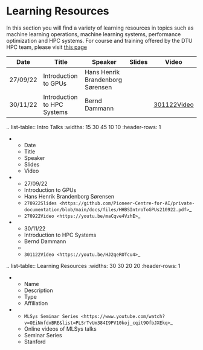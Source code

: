 # Learning Resources
In this section you will find a variety of learning resources in topics such as machine learning operations, machine 
learning systems, performance optimization and HPC systems. For course and training offered by the DTU HPC team, please
visit [this page](https://www.hpc.dtu.dk/?page_id=105)

Date | Title | Speaker | Slides | Video
--- | --- | --- | --- | ---
27/09/22 | Introduction to GPUs | Hans Henrik Brandenborg Sørensen | 
30/11/22 | Introduction to HPC Systems | Bernd Dammann | | [301122Video](https://youtu.be/HJ2qeROTcu4)


.. list-table:: Intro Talks
   :widths: 15 30 45 10 10
   :header-rows: 1

   * - Date
     - Title
     - Speaker
     - Slides
     - Video
   * - 27/09/22
     - Introduction to GPUs
     - Hans Henrik Brandenborg Sørensen
     - `270922Slides <https://github.com/Pioneer-Centre-for-AI/private-documentation/blob/main/docs/files/HHBSIntroToGPUs210922.pdf>`_
     - `270922Video <https://youtu.be/maCqve4VzhE>`_
   * - 30/11/22
     - Introduction to HPC Systems
     - Bernd Dammann
     -
     - `301122Video <https://youtu.be/HJ2qeROTcu4>`_


.. list-table:: Learning Resources
   :widths: 30 30 20 20
   :header-rows: 1

   * - Name
     - Description
     - Type
     - Affiliation
   * - `MLSys Seminar Series <https://www.youtube.com/watch?v=OEiNnfdxBRE&list=PLSrTvUm384I9PV10koj_cqit9OfbJXEkq>`_ 
     - Online videos of MLSys talks
     - Seminar Series
     - Stanford
